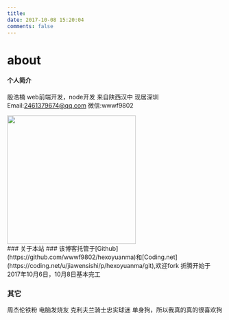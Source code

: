 ```yaml
---
title: 
date: 2017-10-08 15:20:04
comments: false
---
```

# about #

#### 个人简介  ####
   
殷浩楠
web前端开发，node开发
来自陕西汉中 现居深圳
Email:2461379674@qq.com
微信:wwwf9802

<img src="http://oxguwnk9i.bkt.clouddn.com/johnny.jpg" style="float:left;width:300px"/>
<div style="clear:both"></div>
### 关于本站 ###    
该博客托管于[Github](https://github.com/wwwf9802/hexoyuanma)和[Coding.net](https://coding.net/u/jiawensishi/p/hexoyuanma/git),欢迎fork
折腾开始于2017年10月6日，10月8日基本完工

### 其它 ###
周杰伦铁粉
电脑发烧友
克利夫兰骑士忠实球迷
单身狗，所以我真的真的很喜欢狗  